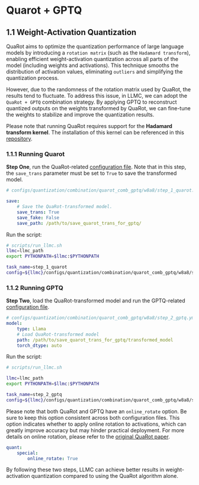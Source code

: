 
# Quarot + GPTQ

## 1.1 Weight-Activation Quantization

QuaRot aims to optimize the quantization performance of large language models by introducing a `rotation matrix` (such as the `Hadamard transform`), enabling efficient weight-activation quantization across all parts of the model (including weights and activations). This technique smooths the distribution of activation values, eliminating `outliers` and simplifying the quantization process.

However, due to the randomness of the rotation matrix used by QuaRot, the results tend to fluctuate. To address this issue, in LLMC, we can adopt the `QuaRot + GPTQ` combination strategy. By applying GPTQ to reconstruct quantized outputs on the weights transformed by QuaRot, we can fine-tune the weights to stabilize and improve the quantization results. 

Please note that running QuaRot requires support for the **Hadamard transform kernel**. The installation of this kernel can be referenced in this [repository](https://github.com/spcl/QuaRot).

### 1.1.1 Running Quarot

**Step One**, run the QuaRot-related [configuration file](https://github.com/anonymous-emnlp123/llmc/tree/main/configs/quantization/combination/quarot_comb_gptq/w8a8/step_1_quarot.yml). Note that in this step, the `save_trans` parameter must be set to `True` to save the transformed model.

```yaml
# configs/quantization/combination/quarot_comb_gptq/w8a8/step_1_quarot.yml

save:
    # Save the QuaRot-transformed model.
    save_trans: True
    save_fake: False
    save_path: /path/to/save_quarot_trans_for_gptq/
```

Run the script:
```bash
# scripts/run_llmc.sh
llmc=llmc_path
export PYTHONPATH=$llmc:$PYTHONPATH

task_name=step_1_quarot
config=${llmc}/configs/quantization/combination/quarot_comb_gptq/w8a8/step_1_quarot.yml
```

### 1.1.2 Running GPTQ

**Step Two**, load the QuaRot-transformed model and run the GPTQ-related [configuration file](https://github.com/anonymous-emnlp123/llmc/tree/main/configs/quantization/combination/quarot_comb_gptq/w8a8/step_2_gptq.yml).

```yaml
# configs/quantization/combination/quarot_comb_gptq/w8a8/step_2_gptq.yml
model:
    type: Llama
    # Load QuaRot-transformed model
    path: /path/to/save_quarot_trans_for_gptq/transformed_model
    torch_dtype: auto
```

Run the script:
```bash
# scripts/run_llmc.sh

llmc=llmc_path
export PYTHONPATH=$llmc:$PYTHONPATH

task_name=step_2_gptq
config=${llmc}/configs/quantization/combination/quarot_comb_gptq/w8a8/step_2_gptq.yml
```

Please note that both QuaRot and GPTQ have an `online_rotate` option. Be sure to keep this option consistent across both configuration files. This option indicates whether to apply online rotation to activations, which can greatly improve accuracy but may hinder practical deployment. For more details on online rotation, please refer to the [original QuaRot paper](https://arxiv.org/abs/2404.00456).

```yaml
quant:
    special:
        online_rotate: True
```

By following these two steps, LLMC can achieve better results in weight-activation quantization compared to using the QuaRot algorithm alone.
